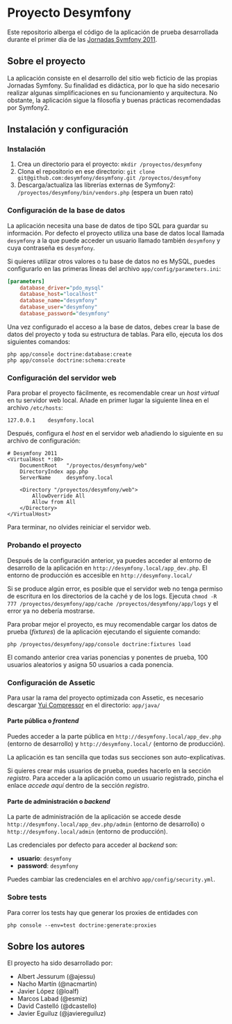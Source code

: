 Proyecto Desymfony
==================

Este repositorio alberga el código de la aplicación de prueba desarrollada
durante el primer día de las [Jornadas Symfony 2011](http://desymfony.com).

Sobre el proyecto
-----------------

La aplicación consiste en el desarrollo del sitio web ficticio de las propias
Jornadas Symfony. Su finalidad es didáctica, por lo que ha sido necesario
realizar algunas simplificaciones en su funcionamiento y arquitectura. No
obstante, la aplicación sigue la filosofía y buenas prácticas recomendadas por
Symfony2.

Instalación y configuración
---------------------------

### Instalación ###

  1. Crea un directorio para el proyecto: `mkdir /proyectos/desymfony`
  2. Clona el repositorio en ese directorio:
  `git clone git@github.com:desymfony/desymfony.git /proyectos/desymfony`
  3. Descarga/actualiza las librerías externas de Symfony2:
  `/proyectos/desymfony/bin/vendors.php` (espera un buen rato)

### Configuración de la base de datos ###

La aplicación necesita una base de datos de tipo SQL para guardar su
información. Por defecto el proyecto utiliza una base de datos local llamada
`desymfony` a la que puede acceder un usuario llamado también `desymfony` y
cuya contraseña es `desymfony`.

Si quieres utilizar otros valores o tu base de datos no es MySQL, puedes
configurarlo en las primeras líneas del archivo `app/config/parameters.ini`:

```ini
[parameters]
    database_driver="pdo_mysql"
    database_host="localhost"
    database_name="desymfony"
    database_user="desymfony"
    database_password="desymfony"
```

Una vez configurado el acceso a la base de datos, debes crear la base de datos
del proyecto y toda su estructura de tablas. Para ello, ejecuta los dos
siguientes comandos:

```
php app/console doctrine:database:create
php app/console doctrine:schema:create
```

### Configuración del servidor web ###

Para probar el proyecto fácilmente, es recomendable crear un *host virtual* en
tu servidor web local. Añade en primer lugar la siguiente línea en el archivo
`/etc/hosts`:

```
127.0.0.1    desymfony.local
```

Después, configura el *host* en el servidor web añadiendo lo siguiente en su
archivo de configuración:

```
# Desymfony 2011
<VirtualHost *:80>
    DocumentRoot   "/proyectos/desymfony/web"
    DirectoryIndex app.php
    ServerName     desymfony.local

    <Directory "/proyectos/desymfony/web">
        AllowOverride All
        Allow from All
    </Directory>
</VirtualHost>
```

Para terminar, no olvides reiniciar el servidor web.

### Probando el proyecto ###

Después de la configuración anterior, ya puedes acceder al entorno de
desarrollo de la aplicación en `http://desymfony.local/app_dev.php`. El
entorno de producción es accesible en `http://desymfony.local/`

Si se produce algún error, es posible que el servidor web no tenga permiso de
escritura en los directorios de la caché y de los logs. Ejecuta `chmod -R 777
/proyectos/desymfony/app/cache /proyectos/desymfony/app/logs` y el error ya no
debería mostrarse.

Para probar mejor el proyecto, es muy recomendable cargar los datos de prueba
(*fixtures*) de la aplicación ejecutando el siguiente comando:

```
php /proyectos/desymfony/app/console doctrine:fixtures load
```

El comando anterior crea varias ponencias y ponentes de prueba, 100 usuarios
aleatorios y asigna 50 usuarios a cada ponencia.


### Configuración de Assetic ###

Para usar la rama del proyecto optimizada con Assetic, es necesario descargar
[Yui Compressor](http://yuilibrary.com/downloads/) en el directorio:
`app/java/`

#### Parte pública o *frontend* ####

Puedes acceder a la parte pública en `http://desymfony.local/app_dev.php`
(entorno de desarrollo) y `http://desymfony.local/` (entorno de producción).

La aplicación es tan sencilla que todas sus secciones son auto-explicativas.

Si quieres crear más usuarios de prueba, puedes hacerlo en la sección
*registro*. Para acceder a la aplicación como un usuario registrado, pincha el
enlace *accede aquí* dentro de la sección *registro*.

#### Parte de administración o *backend* ####

La parte de administración de la aplicación se accede desde
`http://desymfony.local/app_dev.php/admin` (entorno de desarrollo) o
`http://desymfony.local/admin` (entorno de producción).

Las credenciales por defecto para acceder al *backend* son:

  * **usuario**: `desymfony`
  * **password**: `desymfony`

Puedes cambiar las credenciales en el archivo `app/config/security.yml`.

### Sobre tests ###

Para correr los tests hay que generar los proxies de entidades con

    php console --env=test doctrine:generate:proxies

Sobre los autores
-----------------

El proyecto ha sido desarrollado por:

  * Albert Jessurum (@ajessu)
  * Nacho Martín (@nacmartin)
  * Javier López (@loalf)
  * Marcos Labad (@esmiz)
  * David Castelló (@dcastello)
  * Javier Eguiluz (@javiereguiluz)
